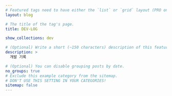```yaml
---
# Featured tags need to have either the `list` or `grid` layout (PRO only).
layout: blog

# The title of the tag's page.
title: DEV-LOG

show_collections: dev

# (Optional) Write a short (~150 characters) description of this featured tag.
description: >
  개발 기록

# (Optional) You can disable grouping posts by date.
no_groups: true
# Exclude this example category from the sitemap.
# DON'T USE THIS SETTING IN YOUR CATEGORIES!
sitemap: false
---
```

